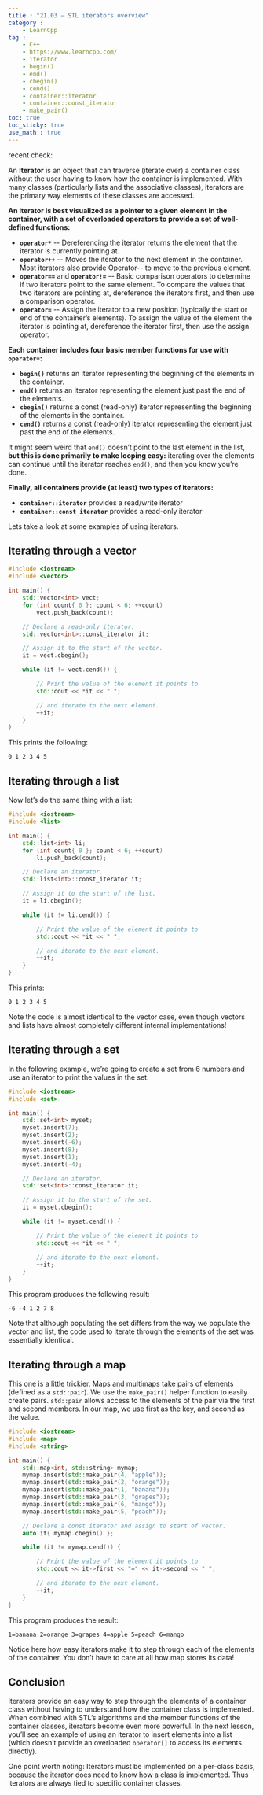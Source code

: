 ```yaml
---
title : "21.03 — STL iterators overview"
category :
    - LearnCpp
tag : 
    - C++
    - https://www.learncpp.com/
    - iterator
    - begin()
    - end()
    - cbegin()
    - cend()
    - container::iterator
    - container::const_iterator
    - make_pair()
toc: true  
toc_sticky: true 
use_math : true
---
```


recent check: 



An **Iterator** is an object that can traverse (iterate over) a container class without the user having to know how the container is implemented. With many classes (particularly lists and the associative classes), iterators are the primary way elements of these classes are accessed.

**An iterator is best visualized as a pointer to a given element in the container, with a set of overloaded operators to provide a set of well-defined functions:**

- **`operator*`** -- Dereferencing the iterator returns the element that the iterator is currently pointing at.
- **`operator++`** -- Moves the iterator to the next element in the container. Most iterators also provide Operator-- to move to the previous element.
- **`operator==`** and **`operator!=`** -- Basic comparison operators to determine if two iterators point to the same element. To compare the values that two iterators are pointing at, dereference the iterators first, and then use a comparison operator.
- **`operator=`** -- Assign the iterator to a new position (typically the start or end of the container’s elements). To assign the value of the element the iterator is pointing at, dereference the iterator first, then use the assign operator.

**Each container includes four basic member functions for use with `operator=`:**

- **`begin()`** returns an iterator representing the beginning of the elements in the container.
- **`end()`** returns an iterator representing the element just past the end of the elements.
- **`cbegin()`** returns a const (read-only) iterator representing the beginning of the elements in the container.
- **`cend()`** returns a const (read-only) iterator representing the element just past the end of the elements.

It might seem weird that `end()` doesn’t point to the last element in the list, **but this is done primarily to make looping easy:** iterating over the elements can continue until the iterator reaches `end()`, and then you know you’re done.

**Finally, all containers provide (at least) two types of iterators:**

- **`container::iterator`** provides a read/write iterator
- **`container::const_iterator`** provides a read-only iterator

Lets take a look at some examples of using iterators.


## Iterating through a vector

```c++
#include <iostream>
#include <vector>

int main() {
    std::vector<int> vect;
    for (int count{ 0 }; count < 6; ++count)
        vect.push_back(count);

    // Declare a read-only iterator.
    std::vector<int>::const_iterator it;

    // Assign it to the start of the vector.
    it = vect.cbegin();

    while (it != vect.cend()) {

        // Print the value of the element it points to
        std::cout << *it << " ";

        // and iterate to the next element.
        ++it;
    }
}
```

This prints the following:

```
0 1 2 3 4 5
```


## Iterating through a list

Now let’s do the same thing with a list:

```c++
#include <iostream>
#include <list>

int main() {
    std::list<int> li;
    for (int count{ 0 }; count < 6; ++count)
        li.push_back(count);

    // Declare an iterator.
    std::list<int>::const_iterator it;

    // Assign it to the start of the list.
    it = li.cbegin();

    while (it != li.cend()) {

        // Print the value of the element it points to
        std::cout << *it << " ";

        // and iterate to the next element.
        ++it;
    }
}
```

This prints:

```
0 1 2 3 4 5
```

Note the code is almost identical to the vector case, even though vectors and lists have almost completely different internal implementations!


## Iterating through a set

In the following example, we’re going to create a set from 6 numbers and use an iterator to print the values in the set:

```c++
#include <iostream>
#include <set>

int main() {
    std::set<int> myset;
    myset.insert(7);
    myset.insert(2);
    myset.insert(-6);
    myset.insert(8);
    myset.insert(1);
    myset.insert(-4);

    // Declare an iterator.
    std::set<int>::const_iterator it;

    // Assign it to the start of the set.
    it = myset.cbegin();

    while (it != myset.cend()) {

        // Print the value of the element it points to
        std::cout << *it << " ";

        // and iterate to the next element.
        ++it;
    }
}
```

This program produces the following result:

```
-6 -4 1 2 7 8
```

Note that although populating the set differs from the way we populate the vector and list, the code used to iterate through the elements of the set was essentially identical.


## Iterating through a map

This one is a little trickier. Maps and multimaps take pairs of elements (defined as a `std::pair`). We use the `make_pair()` helper function to easily create pairs. `std::pair` allows access to the elements of the pair via the first and second members. In our map, we use first as the key, and second as the value.

```c++
#include <iostream>
#include <map>
#include <string>

int main() {
    std::map<int, std::string> mymap;
    mymap.insert(std::make_pair(4, "apple"));
    mymap.insert(std::make_pair(2, "orange"));
    mymap.insert(std::make_pair(1, "banana"));
    mymap.insert(std::make_pair(3, "grapes"));
    mymap.insert(std::make_pair(6, "mango"));
    mymap.insert(std::make_pair(5, "peach"));

    // Declare a const iterator and assign to start of vector.
    auto it{ mymap.cbegin() };

    while (it != mymap.cend()) {

        // Print the value of the element it points to
        std::cout << it->first << "=" << it->second << " ";

        // and iterate to the next element.
        ++it;
    }
}
```

This program produces the result:

```
1=banana 2=orange 3=grapes 4=apple 5=peach 6=mango
```

Notice here how easy iterators make it to step through each of the elements of the container. You don’t have to care at all how map stores its data!


## Conclusion

Iterators provide an easy way to step through the elements of a container class without having to understand how the container class is implemented. When combined with STL’s algorithms and the member functions of the container classes, iterators become even more powerful. In the next lesson, you’ll see an example of using an iterator to insert elements into a list (which doesn’t provide an overloaded `operator[]` to access its elements directly).

One point worth noting: Iterators must be implemented on a per-class basis, because the iterator does need to know how a class is implemented. Thus iterators are always tied to specific container classes.